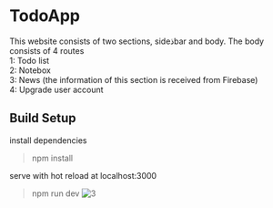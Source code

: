 # TodoApp
This website consists of two sections, sideذbar and body.
The body consists of 4 routes<br>
1: Todo list<br>
2: Notebox<br>
3: News (the information of this section is received from Firebase)<br>
4: Upgrade user account


## Build Setup

install dependencies
> npm install

serve with hot reload at localhost:3000
> npm run dev
![3](https://github.com/HamidEidy/TodoApp/assets/148962898/3d1f1115-8ffe-49ba-8baa-a365398310b9)
